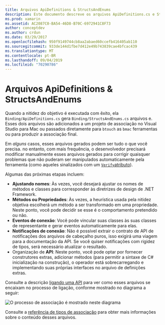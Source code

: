 ```yaml
---
title: Arquivos ApiDefinitions & StructsAndEnums
description: Este documento descreve os arquivos ApiDefinitions.cs e StructsAndEnums.cs que objetivam a nitidez. Esses arquivos são usados para acessar o código Objective-C de C#.
ms.prod: xamarin
ms.assetid: AC2087C0-BA54-46D8-B70C-6972941C8F73
author: conceptdev
ms.author: crdun
ms.date: 03/29/2017
ms.openlocfilehash: 950f9149744cb8aa2abaed60ccefb416405ab110
ms.sourcegitcommit: 933de144d1fbe7d412e49b743839cae4bfcac439
ms.translationtype: MT
ms.contentlocale: pt-BR
ms.lasthandoff: 09/04/2019
ms.locfileid: "70290786"
---
```

# <a name="apidefinitions--structsandenums-files"></a>Arquivos ApiDefinitions & StructsAndEnums

Quando a nitidez do objetivo é executada com êxito, ela `Binding/ApiDefinitions.cs` gera `Binding/StructsAndEnums.cs` arquivos e.
Esses dois arquivos são adicionados a um projeto de associação no Visual Studio para Mac ou passados diretamente para `btouch` as `bmac` ferramentas ou para produzir a associação final.

Em *alguns* casos, esses arquivos gerados podem ser tudo o que você precisa. no entanto, com mais frequência, o desenvolvedor precisará modificar manualmente esses arquivos gerados para corrigir quaisquer problemas que não puderam ser manipulados automaticamente pela ferramenta (como aqueles sinalizados com um [ `Verify`atributo](~/cross-platform/macios/binding/objective-sharpie/platform/verify.md)).

Algumas das próximas etapas incluem:

- **Ajustando nomes**: Às vezes, você desejará ajustar os nomes de métodos e classes para corresponder às diretrizes de design de .NET Framework.
- **Métodos ou Propriedades**: Às vezes, a heurística usada pela nitidez objetiva escolherá um método a ser transformado em uma propriedade. Neste ponto, você pode decidir se esse é o comportamento pretendido ou não.
- **Eventos de conexão**: Você pode vincular suas classes às suas classes de representante e gerar eventos automaticamente para elas.
- **Notificações de conexão**: Não é possível extrair o contrato de API de notificações dos arquivos de cabeçalho puros, isso exigirá uma viagem para a documentação da API. Se você quiser notificações com rigidez de tipos, será necessário atualizar o resultado.
- Organização de **API**: Neste ponto, você pode optar por fornecer construtores extras, adicionar métodos (para permitir a sintaxe de C# inicialização na construção), o operador está sobrecarregando e implementando suas próprias interfaces no arquivo de definições extras.

Consulte a descrição [ligando uma API](~/cross-platform/macios/binding/objective-c-libraries.md) para ver como esses arquivos se encaixam no processo de ligação, conforme mostrado no diagrama a seguir:

![](apidefinitions-structsandenums-images/binding-flowchart.png "O processo de associação é mostrado neste diagrama")

Consulte a [referência de tipos de associação](~/cross-platform/macios/binding/binding-types-reference.md) para obter mais informações sobre o conteúdo desses arquivos.

